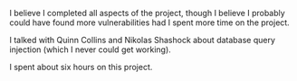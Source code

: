 I believe I completed all aspects of the project, though I believe I probably could have found more vulnerabilities had I spent more time on the project.

I talked with Quinn Collins and Nikolas Shashock about database query injection (which I never could get working). 

I spent about six hours on this project.